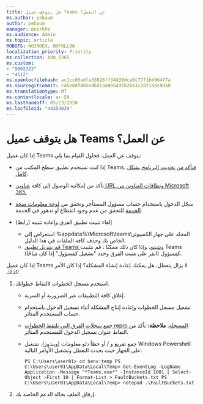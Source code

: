 ```yaml
---
title: هل يتوقف عميل Teams عن العمل؟
ms.author: pebaum
author: pebaum
manager: mnirkhe
ms.audience: Admin
ms.topic: article
ROBOTS: NOINDEX, NOFOLLOW
localization_priority: Priority
ms.collection: Adm_O365
ms.custom:
- "9002323"
- "4512"
ms.openlocfilehash: ac1cc05adfa33626ff34d30dca6c77f1bb96477a
ms.sourcegitcommit: c46b8df485edbd13e8bb4d1b2ba1c2821ddc9da0
ms.translationtype: MT
ms.contentlocale: ar-SA
ms.lasthandoff: 05/23/2020
ms.locfileid: "44354039"
---
```

# <a name="teams-client-crashing"></a>هل يتوقف عميل Teams عن العمل؟

إذا كان عميل Teams يتوقف عن العمل، فحاول القيام بما يلي:

- إذا كنت تستخدم تطبيق سطح المكتب من Teams، [فتأكد من تحديث البرنامج بشكل كامل](https://support.office.com/article/Update-Microsoft-Teams-535a8e4b-45f0-4f6c-8b3d-91bca7a51db1).

- تأكد من إمكانية الوصول إلى كافة [عناوين URL ونطاقات العناوين من Microsoft 365.](https://docs.microsoft.com/microsoftteams/connectivity-issues)

- سجّل الدخول باستخدام حساب مسؤول المستأجر وتحقق من [لوحة معلومات صحة الخدمة](https://docs.microsoft.com/office365/enterprise/view-service-health) للتحقق من عدم وجود انقطاع أو تدهور في الخدمة.

- إلغاء تثبيت تطبيق الفرق وإعادة تثبيته (رابط)
    - استعراض إلى %appdata%\Microsoft\teams\المجلد على جهاز الكمبيوتر الخاص بك وحذف كافة الملفات في هذا الدليل.
    - [قم بتنزيل تطبيق Teams وتثبيته](https://www.microsoft.com/microsoft-365/microsoft-teams/group-chat-software#office-DesktopAppDownload-ofoushy)، وإذا كان ذلك ممكنًا ، قم بتثبيت Teams كمسؤول (انقر على مثبت الفرق وحدد "تشغيل كمسؤول" إذا كان متاحًا).

إذا كان عميل Teams لا يزال يتعطل، هل يمكنك إعادة إنشاء المشكلة؟ إذا كان الأمر كذلك:

1. استخدم مسجل الخطوات لالتقاط خطواتك.
    - إغلاق كافة التطبيقات غير الضرورية أو السرية.
    - تشغيل مسجل الخطوات وإعادة إنتاج المشكلة أثناء تسجيل الدخول باستخدام حساب المستخدم المتأثر.
    - [جمع سجلات الفرق التي تلتقط الخطوات repro المسجلة](https://docs.microsoft.com/microsoftteams/log-files). **ملاحظة:** تأكد من التقاط عنوان تسجيل الدخول للمستخدم المتأثر.
    - جمع تفريغ و / أو خطأ دلو معلومات (ويندوز). تشغيل Windows Powershell على الجهاز حيث يحدث التعطل وتشغيل الأوامر التالية:

        `
        PS C:\Users\user01> cd $env:temp
        PS C:\Users\user01\AppData\Local\Temp> Get-EventLog -LogName Application -Message "*Teams.exe*" -InstanceId 1001 | Select-Object -First 10 | Format-List > FaultBuckets.txt
        PS C:\Users\user01\AppData\Local\Temp> notepad .\FaultBuckets.txt
        `
    
2. إرفاق الملف بحالة الدعم الخاصة بك.
